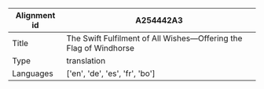|Alignment id | A254442A3
| --- | --- 
|Title | The Swift Fulfilment of All Wishes—Offering the Flag of Windhorse 
|Type | translation
|Languages | ['en', 'de', 'es', 'fr', 'bo']